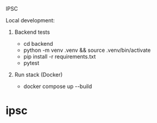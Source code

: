 IPSC

Local development:

1) Backend tests
   - cd backend
   - python -m venv .venv && source .venv/bin/activate
   - pip install -r requirements.txt
   - pytest

2) Run stack (Docker)
   - docker compose up --build
# ipsc